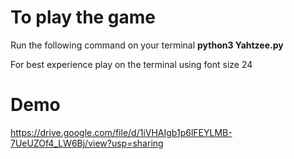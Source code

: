 # To play the game
Run the following command on your terminal __python3 Yahtzee.py__ 

For best experience play on the terminal using font size 24

# Demo

https://drive.google.com/file/d/1iVHAIgb1p6lFEYLMB-7UeUZOf4_LW6Bj/view?usp=sharing
